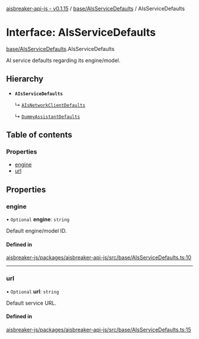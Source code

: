 [aisbreaker-api-js - v0.1.15](../README.md) / [base/AIsServiceDefaults](../modules/base_AIsServiceDefaults.md) / AIsServiceDefaults

# Interface: AIsServiceDefaults

[base/AIsServiceDefaults](../modules/base_AIsServiceDefaults.md).AIsServiceDefaults

AI service defaults regarding its engine/model.

## Hierarchy

- **`AIsServiceDefaults`**

  ↳ [`AIsNetworkClientDefaults`](services_connectors_AIsNetworkClient.AIsNetworkClientDefaults.md)

  ↳ [`DummyAssistantDefaults`](services_connectors_DummyAssistant.DummyAssistantDefaults.md)

## Table of contents

### Properties

- [engine](base_AIsServiceDefaults.AIsServiceDefaults.md#engine)
- [url](base_AIsServiceDefaults.AIsServiceDefaults.md#url)

## Properties

### engine

• `Optional` **engine**: `string`

Default engine/model ID.

#### Defined in

[aisbreaker-js/packages/aisbreaker-api-js/src/base/AIsServiceDefaults.ts:10](https://github.com/aisbreaker/aisbreaker-js/blob/develop/packages/aisbreaker-api-js/src/base/AIsServiceDefaults.ts#L10)

___

### url

• `Optional` **url**: `string`

Default service URL.

#### Defined in

[aisbreaker-js/packages/aisbreaker-api-js/src/base/AIsServiceDefaults.ts:15](https://github.com/aisbreaker/aisbreaker-js/blob/develop/packages/aisbreaker-api-js/src/base/AIsServiceDefaults.ts#L15)
